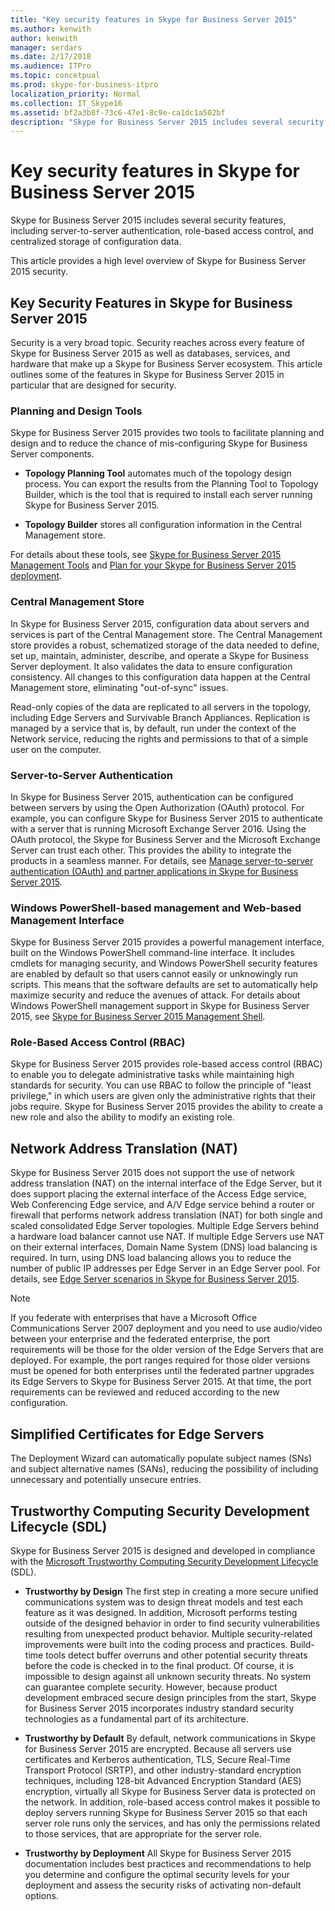 ```yaml
---
title: "Key security features in Skype for Business Server 2015"
ms.author: kenwith
author: kenwith
manager: serdars
ms.date: 2/17/2018
ms.audience: ITPro
ms.topic: concetpual
ms.prod: skype-for-business-itpro
localization_priority: Normal
ms.collection: IT_Skype16
ms.assetid: bf2a3b8f-73c6-47e1-8c9e-ca1dc1a502bf
description: "Skype for Business Server 2015 includes several security features, including server-to-server authentication, role-based access control, and centralized storage of configuration data."
---
```


# Key security features in Skype for Business Server 2015
 
Skype for Business Server 2015 includes several security features, including server-to-server authentication, role-based access control, and centralized storage of configuration data. 
  
This article provides a high level overview of Skype for Business Server 2015 security. 
  
## Key Security Features in Skype for Business Server 2015

Security is a very broad topic. Security reaches across every feature of Skype for Business Server 2015 as well as databases, services, and hardware that make up a Skype for Business Server ecosystem. This article outlines some of the features in Skype for Business Server 2015 in particular that are designed for security.
  
### Planning and Design Tools

Skype for Business Server 2015 provides two tools to facilitate planning and design and to reduce the chance of mis-configuring Skype for Business Server components. 
  
- **Topology Planning Tool** automates much of the topology design process. You can export the results from the Planning Tool to Topology Builder, which is the tool that is required to install each server running Skype for Business Server 2015.
    
- **Topology Builder** stores all configuration information in the Central Management store.
    
For details about these tools, see [Skype for Business Server 2015 Management Tools](../../management-tools/management-tools.md) and [Plan for your Skype for Business Server 2015 deployment](../../plan-your-deployment/plan-your-deployment.md).
  
### Central Management Store

In Skype for Business Server 2015, configuration data about servers and services is part of the Central Management store. The Central Management store provides a robust, schematized storage of the data needed to define, set up, maintain, administer, describe, and operate a Skype for Business Server deployment. It also validates the data to ensure configuration consistency. All changes to this configuration data happen at the Central Management store, eliminating "out-of-sync" issues. 
  
Read-only copies of the data are replicated to all servers in the topology, including Edge Servers and Survivable Branch Appliances. Replication is managed by a service that is, by default, run under the context of the Network service, reducing the rights and permissions to that of a simple user on the computer. 
  
### Server-to-Server Authentication

In Skype for Business Server 2015, authentication can be configured between servers by using the Open Authorization (OAuth) protocol. For example, you can configure Skype for Business Server 2015 to authenticate with a server that is running Microsoft Exchange Server 2016. Using the OAuth protocol, the Skype for Business Server and the Microsoft Exchange Server can trust each other. This provides the ability to integrate the products in a seamless manner. For details, see [Manage server-to-server authentication (OAuth) and partner applications in Skype for Business Server 2015](../../manage/authentication/server-to-server-and-partner-applications.md).
  
### Windows PowerShell-based management and Web-based Management Interface

Skype for Business Server 2015 provides a powerful management interface, built on the Windows PowerShell command-line interface. It includes cmdlets for managing security, and Windows PowerShell security features are enabled by default so that users cannot easily or unknowingly run scripts. This means that the software defaults are set to automatically help maximize security and reduce the avenues of attack. For details about Windows PowerShell management support in Skype for Business Server 2015, see [Skype for Business Server 2015 Management Shell](../../manage/management-shell/management-shell.md). 
  
### Role-Based Access Control (RBAC)

Skype for Business Server 2015 provides role-based access control (RBAC) to enable you to delegate administrative tasks while maintaining high standards for security. You can use RBAC to follow the principle of "least privilege," in which users are given only the administrative rights that their jobs require. Skype for Business Server 2015 provides the ability to create a new role and also the ability to modify an existing role. 
  
## Network Address Translation (NAT)

Skype for Business Server 2015 does not support the use of network address translation (NAT) on the internal interface of the Edge Server, but it does support placing the external interface of the Access Edge service, Web Conferencing Edge service, and A/V Edge service behind a router or firewall that performs network address translation (NAT) for both single and scaled consolidated Edge Server topologies. Multiple Edge Servers behind a hardware load balancer cannot use NAT. If multiple Edge Servers use NAT on their external interfaces, Domain Name System (DNS) load balancing is required. In turn, using DNS load balancing allows you to reduce the number of public IP addresses per Edge Server in an Edge Server pool. For details, see [Edge Server scenarios in Skype for Business Server 2015](../../plan-your-deployment/edge-server-deployments/scenarios-0.md).
  
> [!NOTE]
> If you federate with enterprises that have a Microsoft Office Communications Server 2007 deployment and you need to use audio/video between your enterprise and the federated enterprise, the port requirements will be those for the older version of the Edge Servers that are deployed. For example, the port ranges required for those older versions must be opened for both enterprises until the federated partner upgrades its Edge Servers to Skype for Business Server 2015. At that time, the port requirements can be reviewed and reduced according to the new configuration. 
  
## Simplified Certificates for Edge Servers

The Deployment Wizard can automatically populate subject names (SNs) and subject alternative names (SANs), reducing the possibility of including unnecessary and potentially unsecure entries.
  
## Trustworthy Computing Security Development Lifecycle (SDL)

Skype for Business Server 2015 is designed and developed in compliance with the [Microsoft Trustworthy Computing Security Development Lifecycle](https://go.microsoft.com/fwlink/p/?linkid=68761) (SDL).
  
- **Trustworthy by Design** The first step in creating a more secure unified communications system was to design threat models and test each feature as it was designed. In addition, Microsoft performs testing outside of the designed behavior in order to find security vulnerabilities resulting from unexpected product behavior. Multiple security-related improvements were built into the coding process and practices. Build-time tools detect buffer overruns and other potential security threats before the code is checked in to the final product. Of course, it is impossible to design against all unknown security threats. No system can guarantee complete security. However, because product development embraced secure design principles from the start, Skype for Business Server 2015 incorporates industry standard security technologies as a fundamental part of its architecture.
    
- **Trustworthy by Default** By default, network communications in Skype for Business Server 2015 are encrypted. Because all servers use certificates and Kerberos authentication, TLS, Secure Real-Time Transport Protocol (SRTP), and other industry-standard encryption techniques, including 128-bit Advanced Encryption Standard (AES) encryption, virtually all Skype for Business Server data is protected on the network. In addition, role-based access control makes it possible to deploy servers running Skype for Business Server 2015 so that each server role runs only the services, and has only the permissions related to those services, that are appropriate for the server role.
    
- **Trustworthy by Deployment** All Skype for Business Server 2015 documentation includes best practices and recommendations to help you determine and configure the optimal security levels for your deployment and assess the security risks of activating non-default options.
    

